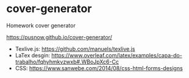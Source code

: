 # cover-generator
Homework cover generator

https://pusnow.github.io/cover-generator/

* Texlive.js: https://github.com/manuels/texlive.js 
* LaTex desgin: https://www.overleaf.com/latex/examples/capa-do-trabalho/fqhyhmkvzwxb#.WBoJpXc6-Cc
* CSS: https://www.sanwebe.com/2014/08/css-html-forms-designs
